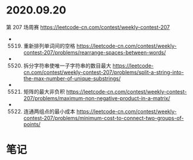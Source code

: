 
# 2020.09.20

第 207 场周赛 https://leetcode-cn.com/contest/weekly-contest-207
- 5519. 重新排列单词间的空格 https://leetcode-cn.com/contest/weekly-contest-207/problems/rearrange-spaces-between-words/
- 5520. 拆分字符串使唯一子字符串的数目最大 https://leetcode-cn.com/contest/weekly-contest-207/problems/split-a-string-into-the-max-number-of-unique-substrings/
- 5521. 矩阵的最大非负积 https://leetcode-cn.com/contest/weekly-contest-207/problems/maximum-non-negative-product-in-a-matrix/
- 5522. 连通两组点的最小成本 https://leetcode-cn.com/contest/weekly-contest-207/problems/minimum-cost-to-connect-two-groups-of-points/

# 笔记
